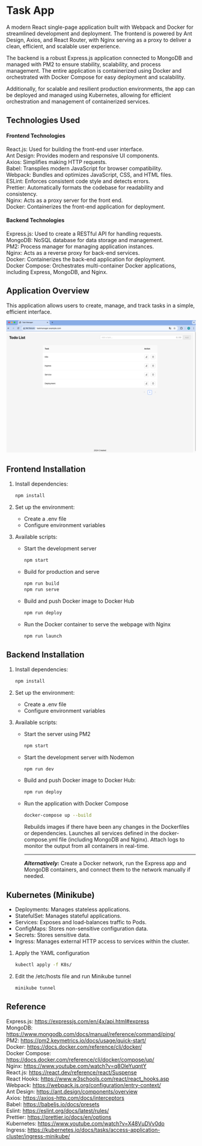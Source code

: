 # Task App

A modern React single-page application built with Webpack and Docker for streamlined development and deployment. The frontend is powered by Ant Design, Axios, and React Router, with Nginx serving as a proxy to deliver a clean, efficient, and scalable user experience.  

The backend is a robust Express.js application connected to MongoDB and managed with PM2 to ensure stability, scalability, and process management. The entire application is containerized using Docker and orchestrated with Docker Compose for easy deployment and scalability.  

Additionally, for scalable and resilient production environments, the app can be deployed and managed using Kubernetes, allowing for efficient orchestration and management of containerized services.

## Technologies Used

#### Frontend Technologies

React.js: Used for building the front-end user interface.  
Ant Design: Provides modern and responsive UI components.  
Axios: Simplifies making HTTP requests.  
Babel: Transpiles modern JavaScript for browser compatibility.  
Webpack: Bundles and optimizes JavaScript, CSS, and HTML files.  
ESLint: Enforces consistent code style and detects errors.  
Prettier: Automatically formats the codebase for readability and consistency.  
Nginx: Acts as a proxy server for the front end.  
Docker: Containerizes the front-end application for deployment.  

#### Backend Technologies

Express.js: Used to create a RESTful API for handling requests.  
MongoDB: NoSQL database for data storage and management.  
PM2: Process manager for managing application instances.  
Nginx: Acts as a reverse proxy for back-end services.  
Docker: Containerizes the back-end application for deployment.  
Docker Compose: Orchestrates multi-container Docker applications, including Express, MongoDB, and Nginx.  

## Application Overview

This application allows users to create, manage, and track tasks in a simple, efficient interface.

![Todo list](images/todo-list.png)

## Frontend Installation

1. Install dependencies:

    ```bash
    npm install
    ```

2. Set up the environment:

    * Create a .env file
    * Configure environment variables

3. Available scripts:

    * Start the development server

        ```bash
        npm start
        ```

    * Build for production and serve

        ```bash
        npm run build
        npm run serve
        ```

    * Build and push Docker image to Docker Hub

        ```bash
        npm run deploy
        ```

    * Run the Docker container to serve the webpage with Nginx

        ```bash
        npm run launch
        ```

## Backend Installation

1. Install dependencies:

    ```bash
    npm install
    ```

2. Set up the environment:

    * Create a .env file
    * Configure environment variables

3. Available scripts:

    * Start the server using PM2

        ```bash
        npm start
        ```

    * Start the development server with Nodemon

        ```bash
        npm run dev
        ```

    * Build and push Docker image to Docker Hub:

        ```bash
        npm run deploy
        ```

    * Run the application with Docker Compose

        ```bash
        docker-compose up --build
        ```

        Rebuilds images if there have been any changes in the Dockerfiles or dependencies. Launches all services defined in the docker-compose.yml file (including MongoDB and Nginx). Attach logs to monitor the output from all containers in real-time.  

        ---
        **_Alternatively:_**  Create a Docker network, run the Express app and MongoDB containers, and connect them to the network manually if needed.

## Kubernetes (Minikube)

- Deployments: Manages stateless applications.  
- StatefulSet: Manages stateful applications.  
- Services: Exposes and load-balances traffic to Pods.  
- ConfigMaps: Stores non-sensitive configuration data.    
- Secrets: Stores sensitive data.  
- Ingress: Manages external HTTP access to services within the cluster.  

1. Apply the YAML configuration

    ```bash
    kubectl apply -f K8s/
    ```

2. Edit the /etc/hosts file and run Minikube tunnel

    ```bash
    minikube tunnel
    ```

## Reference

Express.js: https://expressjs.com/en/4x/api.html#express  
MongoDB: https://www.mongodb.com/docs/manual/reference/command/ping/  
PM2: https://pm2.keymetrics.io/docs/usage/quick-start/  
Docker: https://docs.docker.com/reference/cli/docker/  
Docker Compose: https://docs.docker.com/reference/cli/docker/compose/up/  
Nginx: https://www.youtube.com/watch?v=q8OleYuqntY  
React.js: https://react.dev/reference/react/Suspense  
React Hooks: https://www.w3schools.com/react/react_hooks.asp  
Webpack: https://webpack.js.org/configuration/entry-context/  
Ant Design: https://ant.design/components/overview  
Axios: https://axios-http.com/docs/interceptors  
Babel: https://babeljs.io/docs/presets  
Eslint: https://eslint.org/docs/latest/rules/  
Prettier: https://prettier.io/docs/en/options  
Kubernetes: https://www.youtube.com/watch?v=X48VuDVv0do  
Ingress: https://kubernetes.io/docs/tasks/access-application-cluster/ingress-minikube/  